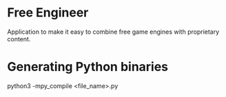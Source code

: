 # Free Engineer
Application to make it easy to combine free game engines with proprietary content.

# Generating Python binaries

python3 -mpy_compile <file_name>.py